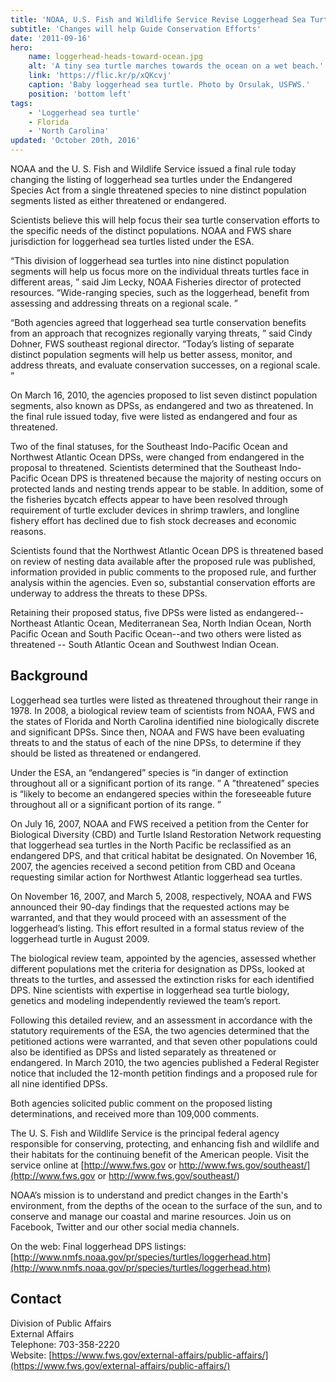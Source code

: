```yaml
---
title: 'NOAA, U.S. Fish and Wildlife Service Revise Loggerhead Sea Turtle Listing'
subtitle: 'Changes will help Guide Conservation Efforts'
date: '2011-09-16'
hero:
    name: loggerhead-heads-toward-ocean.jpg
    alt: 'A tiny sea turtle marches towards the ocean on a wet beach.'
    link: 'https://flic.kr/p/xQKcvj'
    caption: 'Baby loggerhead sea turtle. Photo by Orsulak, USFWS.'
    position: 'bottom left'
tags:
    - 'Loggerhead sea turtle'
    - Florida
    - 'North Carolina'
updated: 'October 20th, 2016'
---
```


NOAA and the U. S. Fish and Wildlife Service issued a final rule today changing the listing of loggerhead sea turtles under the Endangered Species Act from a single threatened species to nine distinct population segments listed as either threatened or endangered.  

Scientists believe this will help focus their sea turtle conservation efforts to the specific needs of the distinct populations. NOAA and FWS share jurisdiction for loggerhead sea turtles listed under the ESA.  

“This division of loggerhead sea turtles into nine distinct population segments will help us focus more on the individual threats turtles face in different areas, ” said Jim Lecky, NOAA Fisheries director of protected resources. “Wide-ranging species, such as the loggerhead, benefit from assessing and addressing threats on a regional scale. ”  

“Both agencies agreed that loggerhead sea turtle conservation benefits from an approach that recognizes regionally varying threats, ” said Cindy Dohner, FWS southeast regional director. “Today’s listing of separate distinct population segments will help us better assess, monitor, and address threats, and evaluate conservation successes, on a regional scale. ”  

On March 16, 2010, the agencies proposed to list seven distinct population segments, also known as DPSs, as endangered and two as threatened. In the final rule issued today, five were listed as endangered and four as threatened.  

Two of the final statuses, for the Southeast Indo-Pacific Ocean and Northwest Atlantic Ocean DPSs, were changed from endangered in the proposal to threatened. Scientists determined that the Southeast Indo-Pacific Ocean DPS is threatened because the majority of nesting occurs on protected lands and nesting trends appear to be stable. In addition, some of the fisheries bycatch effects appear to have been resolved through requirement of turtle excluder devices in shrimp trawlers, and longline fishery effort has declined due to fish stock decreases and economic reasons.  

Scientists found that the Northwest Atlantic Ocean DPS is threatened based on review of nesting data available after the proposed rule was published, information provided in public comments to the proposed rule, and further analysis within the agencies. Even so, substantial conservation efforts are underway to address the threats to these DPSs.  

Retaining their proposed status, five DPSs were listed as endangered--Northeast Atlantic Ocean, Mediterranean Sea, North Indian Ocean, North Pacific Ocean and South Pacific Ocean--and two others were listed as threatened -- South Atlantic Ocean and Southwest Indian Ocean.  

## Background  

Loggerhead sea turtles were listed as threatened throughout their range in 1978\. In 2008, a biological review team of scientists from NOAA, FWS and the states of Florida and North Carolina identified nine biologically discrete and significant DPSs. Since then, NOAA and FWS have been evaluating threats to and the status of each of the nine DPSs, to determine if they should be listed as threatened or endangered.  

Under the ESA, an “endangered” species is “in danger of extinction throughout all or a significant portion of its range. ” A ”threatened” species is “likely to become an endangered species within the foreseeable future throughout all or a significant portion of its range. ”  

On July 16, 2007, NOAA and FWS received a petition from the Center for Biological Diversity (CBD) and Turtle Island Restoration Network requesting that loggerhead sea turtles in the North Pacific be reclassified as an endangered DPS, and that critical habitat be designated. On November 16, 2007, the agencies received a second petition from CBD and Oceana requesting similar action for Northwest Atlantic loggerhead sea turtles.  

On November 16, 2007, and March 5, 2008, respectively, NOAA and FWS announced their 90-day findings that the requested actions may be warranted, and that they would proceed with an assessment of the loggerhead’s listing. This effort resulted in a formal status review of the loggerhead turtle in August 2009.  

The biological review team, appointed by the agencies, assessed whether different populations met the criteria for designation as DPSs, looked at threats to the turtles, and assessed the extinction risks for each identified DPS. Nine scientists with expertise in loggerhead sea turtle biology, genetics and modeling independently reviewed the team’s report.  

Following this detailed review, and an assessment in accordance with the statutory requirements of the ESA, the two agencies determined that the petitioned actions were warranted, and that seven other populations could also be identified as DPSs and listed separately as threatened or endangered. In March 2010, the two agencies published a Federal Register notice that included the 12-month petition findings and a proposed rule for all nine identified DPSs.  

Both agencies solicited public comment on the proposed listing determinations, and received more than 109,000 comments.  

The U. S. Fish and Wildlife Service is the principal federal agency responsible for conserving, protecting, and enhancing fish and wildlife and their habitats for the continuing benefit of the American people. Visit the service online at [http://www.fws.gov or http://www.fws.gov/southeast/](http://www.fws.gov or http://www.fws.gov/southeast/)  

NOAA’s mission is to understand and predict changes in the Earth's environment, from the depths of the ocean to the surface of the sun, and to conserve and manage our coastal and marine resources. Join us on Facebook, Twitter and our other social media channels.  

On the web: Final loggerhead DPS listings: [http://www.nmfs.noaa.gov/pr/species/turtles/loggerhead.htm](http://www.nmfs.noaa.gov/pr/species/turtles/loggerhead.htm)

## Contact

Division of Public Affairs  
External Affairs  
Telephone: 703-358-2220  
Website: [https://www.fws.gov/external-affairs/public-affairs/](https://www.fws.gov/external-affairs/public-affairs/)
